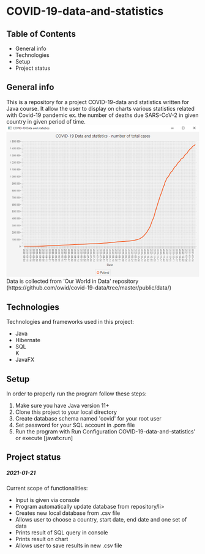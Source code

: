 <h1>COVID-19-data-and-statistics</h1>
<h2>Table of Contents</h2>
    <ul>
        <li>General info</li>
        <li>Technologies</li>
        <li>Setup</li>
        <li>Project status</li>
    </ul>
<h2>General info</h2>
This is a repository for a project COVID-19-data and statistics written for Java course. It allow the user to display on charts
various statistics related with Covid-19 pandemic ex. the number of deaths due SARS-CoV-2 in given country in given period of time.

<img src="https://github.com/Kamil-Kuk/COVID-19-data-and-statistics/blob/master/screenshot.PNG" width="600px" style="max-width:100%;">
<br>
Data is collected from 'Our World in Data' repository (https://github.com/owid/covid-19-data/tree/master/public/data/)
<h2>Technologies</h2>
Technologies and frameworks used in this project:
    <ul>
        <li>Java</li>
        <li>Hibernate</li>
        <li>SQL</li>K
        <li>JavaFX</li>
    </ul>
<h2>Setup</h2>
In order to properly run the program follow these steps:
    <ol>
        <li>Make sure you have Java version 11+</li>
        <li>Clone this project to your local directory</li>
        <li>Create database schema named 'covid' for your root user</li>
        <li>Set password for your SQL account in .pom file</li>
        <li>Run the program with Run Configuration COVID-19-data-and-statistics' or execute [javafx:run]</li>
    </ol>
<h2>Project status</h2>
<h5>2021-01-21</h5>
Current scope of functionalities:
    <ul>
        <li>Input is given via console</li>
        <li>Program automatically update database from repository/li>
        <li>Creates new local database from .csv file</li>
        <li>Allows user to choose a country, start date, end date and one set of data</li>
        <li>Prints result of SQL query in console</li>
        <li>Prints result on chart</li>
        <li>Allows user to save results in new .csv file</li>
    </ul>
